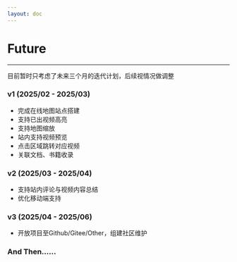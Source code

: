 ```yaml
---
layout: doc
---
```

# Future
---
目前暂时只考虑了未来三个月的迭代计划，后续视情况做调整

### v1 (2025/02 - 2025/03)
- 完成在线地图站点搭建
- 支持已出视频高亮
- 支持地图缩放
- 站内支持视频预览
- 点击区域跳转对应视频
- 关联文档、书籍收录

### v2 (2025/03 - 2025/04)
- 支持站内评论与视频内容总结
- 优化移动端支持

### v3 (2025/04 - 2025/06)
- 开放项目至Github/Gitee/Other，组建社区维护

### And Then......